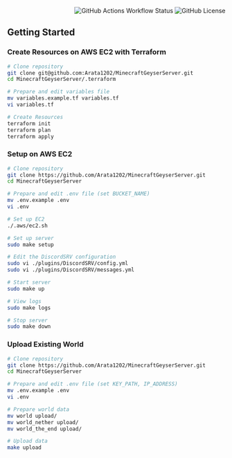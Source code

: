 <div align="right">

![GitHub Actions Workflow Status](https://img.shields.io/github/actions/workflow/status/Arata1202/MinecraftGeyserServer/deploy.yml)
![GitHub License](https://img.shields.io/github/license/Arata1202/MinecraftGeyserServer)

</div>

## Getting Started

### Create Resources on AWS EC2 with Terraform

```bash
# Clone repository
git clone git@github.com:Arata1202/MinecraftGeyserServer.git
cd MinecraftGeyserServer/.terraform

# Prepare and edit variables file
mv variables.example.tf variables.tf
vi variables.tf

# Create Resources
terraform init
terraform plan
terraform apply
```

### Setup on AWS EC2

```bash
# Clone repository
git clone https://github.com/Arata1202/MinecraftGeyserServer.git
cd MinecraftGeyserServer

# Prepare and edit .env file (set BUCKET_NAME)
mv .env.example .env
vi .env

# Set up EC2
./.aws/ec2.sh

# Set up server
sudo make setup

# Edit the DiscordSRV configuration
sudo vi ./plugins/DiscordSRV/config.yml
sudo vi ./plugins/DiscordSRV/messages.yml

# Start server
sudo make up

# View logs
sudo make logs

# Stop server
sudo make down
```

### Upload Existing World

```bash
# Clone repository
git clone https://github.com/Arata1202/MinecraftGeyserServer.git
cd MinecraftGeyserServer

# Prepare and edit .env file (set KEY_PATH, IP_ADDRESS)
mv .env.example .env
vi .env

# Prepare world data
mv world upload/
mv world_nether upload/
mv world_the_end upload/

# Upload data
make upload
```
